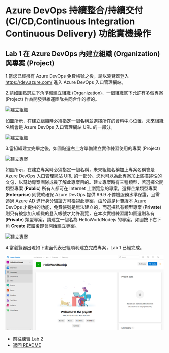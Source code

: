 # Azure DevOps 持續整合/持續交付 (CI/CD,Continuous Integration Continuous Delivery) 功能實機操作

## Lab 1 在 Azure DevOps 內建立組織 (Organization) 與專案 (Project)
1.當您已經擁有 Azure DevOps 免費帳號之後，請以瀏覽器登入 https://dev.azure.com/ 進入 Azure DevOps 入口管理網站。

2.請如圖點選左下角準備建立組織 (Organization)，一個組織底下允許有多個專案 (Project) 作為開發與維運團隊共同合作的標的。

![建立組織](images/create-org1.png)

如圖所示，在建立組織時必須指定一個名稱並選擇所在的資料中心位置，未來組織名稱會是 Azure DevOps 入口管理網站 URL 的一部分。

![建立組織](images/create-org2.png)

3.當組織建立完畢之後，如圖點選右上方準備建立實作練習使用的專案 (Project) 

![建立專案](images/create-project1.png)

如圖所示，在建立專案時必須指定一個名稱，未來組織名稱加上專案名稱會是 Azure DevOps 入口管理網站 URL 的一部分。您也可以為此專案加上些描述性的文句，以幫助專案團隊成員了解此專案目的。建立專案時有三種類型，若選擇公開類型專案 (**Public**) 所有人都可在 Internet 上瀏覽您的專案，選擇企業類型專案 (**Enterprise**) 則微軟確保 Azure DevOps 提供 99.9 不停機服務水準保證，且需透過 Azure AD 進行身分驗證方可檢視此專案，由於這是付費版本 Azure DevOps 才提供的功能，免費帳號是無法建立的，而選擇私有類型專案 (**Private**) 則只有被您加入組織的登入帳號才允許瀏覽，在本次實機練習請如圖選則私有 (**Private**) 類型專案，請建立一個名為 HelloWorldNodejs 的專案。如圖按下右下角 **Create** 按鈕後即會開始建立專案。

![建立專案](images/create-project2.png)

4.當瀏覽器出現如下畫面代表已經順利建立完成專案，Lab 1 已經完成。

![建立專案](images/create-project3.png)

* [前往練習 Lab 2](Labs-02.md)
* [返回 README](README.md)